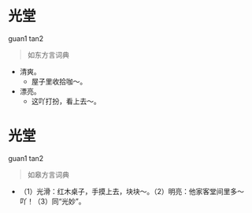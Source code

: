 # 光堂
guan1 tan2
> 如东方言词典
- 清爽。
  - 屋子里收拾咖～。
- 漂亮。
  - 这吖打扮，看上去～。

# 光堂
guan1 tan2
> 如皋方言词典
- （1）光滑：红木桌子，手摸上去，块块～。（2）明亮：他家客堂间里多～吖！（3）同“光妙”。
